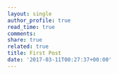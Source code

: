 ```yaml
---
layout: single
author_profile: true
read_time: true
comments: 
share: true
related: true
title: First Post
date: '2017-03-11T00:27:37+00:00'
---
```


